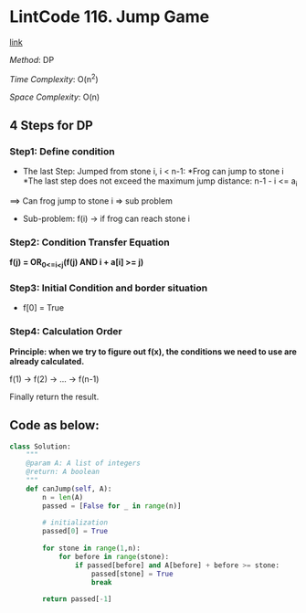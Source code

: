 # LintCode 116. Jump Game
[link](https://www.lintcode.com/problem/jump-game/description)

*Method*: DP

*Time Complexity*: O(n<sup>2</sup>) 

*Space Complexity*: O(n)
## 4 Steps for DP

### Step1: Define condition
* The last Step:
Jumped from stone i, i < n-1:
    *Frog can jump to stone i
    *The last step does not exceed the maximum jump distance: n-1 - i <= a<sub>i</sub>

==> Can frog jump to stone i => sub problem

* Sub-problem:
f(i) -> if frog can reach stone i

### Step2: Condition Transfer Equation
   **f(j) = OR<sub>0<=i<j</sub>(f(j) AND i + a[i] >= j)**

### Step3: Initial Condition and border situation
* f[0] = True

### Step4: Calculation Order
**Principle: when we try to figure out f(x), the conditions we need to use are already calculated.**

f(1) -> f(2) -> ... -> f(n-1)

Finally return the result.

## Code as below:
```python
class Solution:
    """
    @param A: A list of integers
    @return: A boolean
    """
    def canJump(self, A):
        n = len(A)
        passed = [False for _ in range(n)]
        
        # initialization
        passed[0] = True
        
        for stone in range(1,n):
            for before in range(stone):
                if passed[before] and A[before] + before >= stone:
                    passed[stone] = True
                    break
        
        return passed[-1]
```
